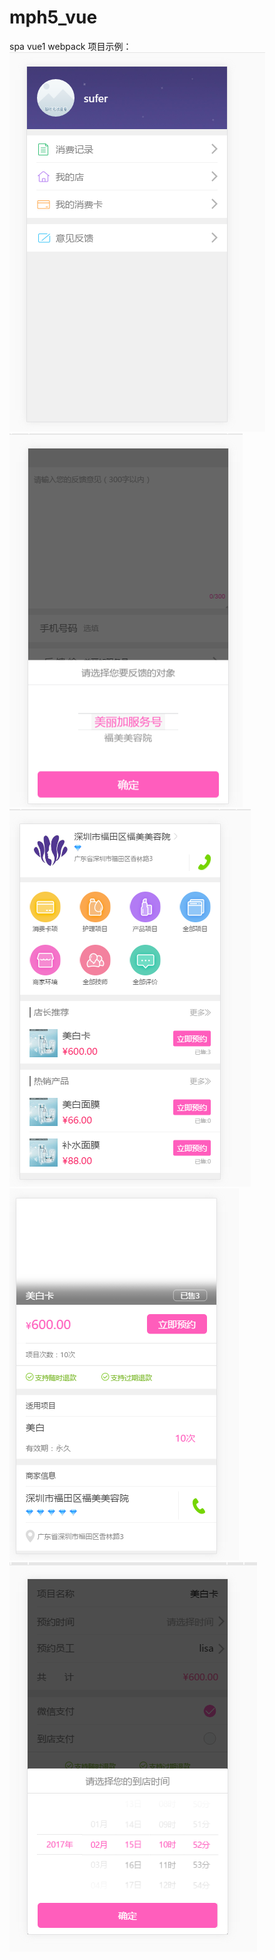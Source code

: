 # mph5_vue
spa vue1 webpack
项目示例：
![img](https://github.com/AntonySufer/mph5_vue/blob/master/githubImg/1.png)
![img](https://github.com/AntonySufer/mph5_vue/blob/master/githubImg/2.png)
![img](https://github.com/AntonySufer/mph5_vue/blob/master/githubImg/3.png)
![img](https://github.com/AntonySufer/mph5_vue/blob/master/githubImg/4.png)
![img](https://github.com/AntonySufer/mph5_vue/blob/master/githubImg/5.png)
